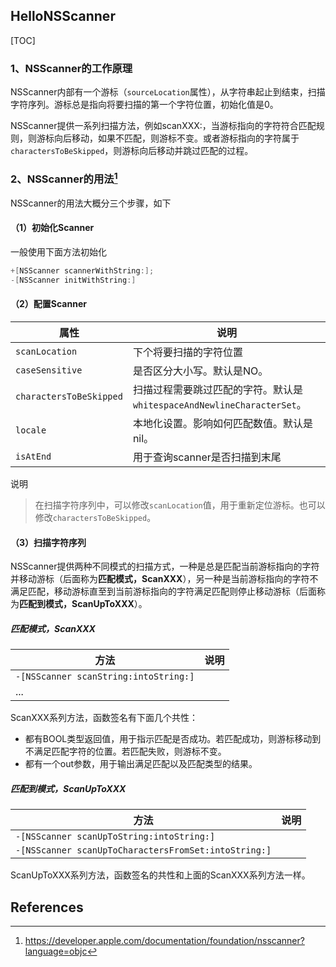 ## HelloNSScanner

[TOC]

### 1、NSScanner的工作原理

​        NSScanner内部有一个游标（`sourceLocation`属性），从字符串起止到结束，扫描字符序列。游标总是指向将要扫描的第一个字符位置，初始化值是0。

​       NSScanner提供一系列扫描方法，例如scanXXX:，当游标指向的字符符合匹配规则，则游标向后移动，如果不匹配，则游标不变。或者游标指向的字符属于`charactersToBeSkipped`，则游标向后移动并跳过匹配的过程。



### 2、NSScanner的用法[^1]

NSScanner的用法大概分三个步骤，如下

#### （1）初始化Scanner

一般使用下面方法初始化

```objective-c
+[NSScanner scannerWithString:];
-[NSScanner initWithString:]
```



#### （2）配置Scanner

| 属性                    | 说明                                                         |
| ----------------------- | ------------------------------------------------------------ |
| `scanLocation`          | 下个将要扫描的字符位置                                       |
| `caseSensitive`         | 是否区分大小写。默认是NO。                                   |
| `charactersToBeSkipped` | 扫描过程需要跳过匹配的字符。默认是`whitespaceAndNewlineCharacterSet`。 |
| `locale`                | 本地化设置。影响如何匹配数值。默认是nil。                    |
| `isAtEnd`               | 用于查询scanner是否扫描到末尾                                |



说明

> 在扫描字符序列中，可以修改`scanLocation`值，用于重新定位游标。也可以修改`charactersToBeSkipped`。



#### （3）扫描字符序列

​        NSScanner提供两种不同模式的扫描方式，一种是总是匹配当前游标指向的字符并移动游标（后面称为**匹配模式，ScanXXX**），另一种是当前游标指向的字符不满足匹配，移动游标直至到当前游标指向的字符满足匹配则停止移动游标（后面称为**匹配到模式，ScanUpToXXX**）。



##### 匹配模式，ScanXXX

| 方法                                  | 说明 |
| ------------------------------------- | ---- |
| `-[NSScanner scanString:intoString:]` |      |
| ...                                   |      |



ScanXXX系列方法，函数签名有下面几个共性：

* 都有BOOL类型返回值，用于指示匹配是否成功。若匹配成功，则游标移动到不满足匹配字符的位置。若匹配失败，则游标不变。
* 都有一个out参数，用于输出满足匹配以及匹配类型的结果。



##### 匹配到模式，ScanUpToXXX

| 方法                                                 | 说明 |
| ---------------------------------------------------- | ---- |
| `-[NSScanner scanUpToString:intoString:]`            |      |
| `-[NSScanner scanUpToCharactersFromSet:intoString:]` |      |



ScanUpToXXX系列方法，函数签名的共性和上面的ScanXXX系列方法一样。



## References

[^1]: https://developer.apple.com/documentation/foundation/nsscanner?language=objc 